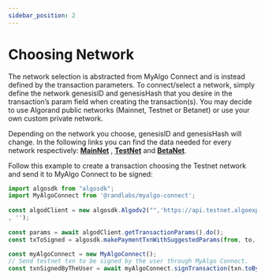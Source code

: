```yaml
---
sidebar_position: 2
---
```


# Choosing Network

The network selection is abstracted from MyAlgo Connect and is instead defined by the transaction parameters. To connect/select a network, simply define the network genesisID and genesisHash that you desire in the transaction’s param field when creating the transaction(s). You may decide to use Algorand public networks (Mainnet, Testnet or Betanet) or use your own custom private network.

Depending on the network you choose, genesisID and genesisHash will change.
In the following links you can find the data needed for every network respectively: **[MainNet](https://developer.algorand.org/docs/reference/algorand-networks/mainnet/)** , **[TestNet](https://developer.algorand.org/docs/reference/algorand-networks/testnet/)** and **[BetaNet](https://developer.algorand.org/docs/reference/algorand-networks/betanet/)**.

Follow this example to create a transaction choosing the Testnet network and send it to MyAlgo Connect to be signed:

```jsx
import algosdk from "algosdk";
import MyAlgoConnect from '@randlabs/myalgo-connect';
 
const algodClient = new algosdk.Algodv2("",'https://api.testnet.algoexplorer.io',
, '');
 
const params = await algodClient.getTransactionParams().do();
const txToSigned = algosdk.makePaymentTxnWithSuggestedParams(from, to, amount, undefined, undefined, params);

const myAlgoConnect = new MyAlgoConnect();
// Send testnet txn to be signed by the user through MyAlgo Connect.
const txnSignedByTheUser = await myAlgoConnect.signTransaction(txn.toByte());
```